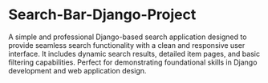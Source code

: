# Search-Bar-Django-Project
A simple and professional Django-based search application designed to provide seamless search functionality with a clean and responsive user interface. It includes dynamic search results, detailed item pages, and basic filtering capabilities. Perfect for demonstrating foundational skills in Django development and web application design.
